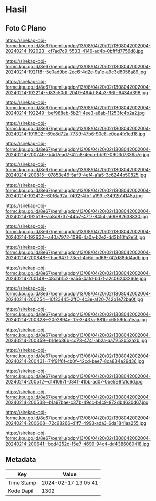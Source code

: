 # Hasil

## Foto C Plano

https://sirekap-obj-formc.kpu.go.id/8e67/pemilu/pdpr/13/08/04/20/02/1308042002004-20240214-192023--cf7ad7c9-5533-4149-ad4b-0bfffd7756d8.jpg

https://sirekap-obj-formc.kpu.go.id/8e67/pemilu/pdpr/13/08/04/20/02/1308042002004-20240214-192118--5e0ad9bc-2ec6-4d2e-9a1e-a9c3d6058a89.jpg

https://sirekap-obj-formc.kpu.go.id/8e67/pemilu/pdpr/13/08/04/20/02/1308042002004-20240214-192214--d83c50df-2049-494d-84a3-96fe6434d398.jpg

https://sirekap-obj-formc.kpu.go.id/8e67/pemilu/pdpr/13/08/04/20/02/1308042002004-20240214-192249--bef988eb-5b21-4ee3-a8ab-11253fc4b2a2.jpg

https://sirekap-obj-formc.kpu.go.id/8e67/pemilu/pdpr/13/08/04/20/02/1308042002004-20240214-191602--69e8d72a-7739-47b6-90e8-e0ea4fe1ed18.jpg

https://sirekap-obj-formc.kpu.go.id/8e67/pemilu/pdpr/13/08/04/20/02/1308042002004-20240214-200746--b4d7ead7-42a8-4eda-bb92-0903d7339a7e.jpg

https://sirekap-obj-formc.kpu.go.id/8e67/pemilu/pdpr/13/08/04/20/02/1308042002004-20240214-200815--07853e46-5af9-4ef4-a1a5-3c6244b50825.jpg

https://sirekap-obj-formc.kpu.go.id/8e67/pemilu/pdpr/13/08/04/20/02/1308042002004-20240214-192412--60f6a92a-7492-4fbf-a199-e3492b14145a.jpg

https://sirekap-obj-formc.kpu.go.id/8e67/pemilu/pdpr/13/08/04/20/02/1308042002004-20240214-192519--aa8d8737-44b7-47f7-8454-a69882638830.jpg

https://sirekap-obj-formc.kpu.go.id/8e67/pemilu/pdpr/13/08/04/20/02/1308042002004-20240214-192632--a40a7972-1096-4a0a-b2e2-dd3b10fa2e5f.jpg

https://sirekap-obj-formc.kpu.go.id/8e67/pemilu/pdpr/13/08/04/20/02/1308042002004-20240214-200848--fbac647f-73ed-4c6d-bd66-742d88dd4adb.jpg

https://sirekap-obj-formc.kpu.go.id/8e67/pemilu/pdpr/13/08/04/20/02/1308042002004-20240214-200148--48cbb152-ea55-4afd-bd7f-a2c06243260e.jpg

https://sirekap-obj-formc.kpu.go.id/8e67/pemilu/pdpr/13/08/04/20/02/1308042002004-20240214-200254--10f23445-2ff0-4c3e-af20-742b1e72ba0f.jpg

https://sirekap-obj-formc.kpu.go.id/8e67/pemilu/pdpr/13/08/04/20/02/1308042002004-20240214-200328--20e2894e-f0e3-437a-881b-c65590ca1eaa.jpg

https://sirekap-obj-formc.kpu.go.id/8e67/pemilu/pdpr/13/08/04/20/02/1308042002004-20240214-200359--b1deb36b-cc78-4741-ab2a-aa7252b52a2b.jpg

https://sirekap-obj-formc.kpu.go.id/8e67/pemilu/pdpr/13/08/04/20/02/1308042002004-20240214-200431--74f91f6f-cb0f-42cd-bee7-8ca834e29d36.jpg

https://sirekap-obj-formc.kpu.go.id/8e67/pemilu/pdpr/13/08/04/20/02/1308042002004-20240214-200512--d141097f-034f-41bb-ad07-0be599fa1c6d.jpg

https://sirekap-obj-formc.kpu.go.id/8e67/pemilu/pdpr/13/08/04/20/02/1308042002004-20240214-200538--b1a97bae-c37b-49cc-b4c9-872db4630d67.jpg

https://sirekap-obj-formc.kpu.go.id/8e67/pemilu/pdpr/13/08/04/20/02/1308042002004-20240214-200608--72c98266-d1f7-4993-ada3-6da1841aa255.jpg

https://sirekap-obj-formc.kpu.go.id/8e67/pemilu/pdpr/13/08/04/20/02/1308042002004-20240214-200641--bcd4252d-15e7-4699-94c4-dd4386080418.jpg


## Metadata

| Key        | Value               |
| ---------- | ------------------- |
| Time Stamp | 2024-02-17 13:05:41 |
| Kode Dapil | 1302                |



